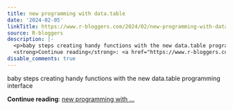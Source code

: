 ```yaml
---
title: new programming with data.table
date: '2024-02-05'
linkTitle: https://www.r-bloggers.com/2024/02/new-programming-with-data-table/
source: R-bloggers
description: |-
  <p>baby steps creating handy functions with the new data.table programming interface</p>
  <strong>Continue reading</strong>: <a href="https://www.r-bloggers.com/2024/02/new-programming-with-data-table/">new programming with ...
disable_comments: true
---
```

<p>baby steps creating handy functions with the new data.table programming interface</p>
<strong>Continue reading</strong>: <a href="https://www.r-bloggers.com/2024/02/new-programming-with-data-table/">new programming with ...